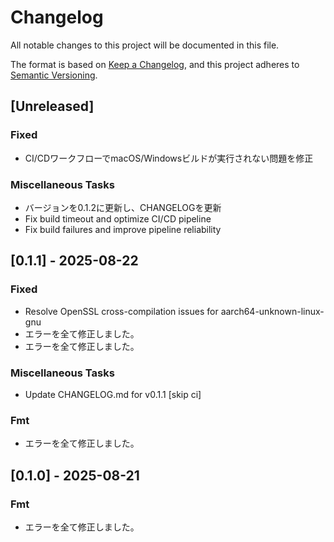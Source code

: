 # Changelog

All notable changes to this project will be documented in this file.

The format is based on [Keep a Changelog](https://keepachangelog.com/en/1.0.0/),
and this project adheres to [Semantic Versioning](https://semver.org/spec/v2.0.0.html).

## [Unreleased]

### Fixed

- CI/CDワークフローでmacOS/Windowsビルドが実行されない問題を修正

### Miscellaneous Tasks

- バージョンを0.1.2に更新し、CHANGELOGを更新
- Fix build timeout and optimize CI/CD pipeline
- Fix build failures and improve pipeline reliability

## [0.1.1] - 2025-08-22

### Fixed

- Resolve OpenSSL cross-compilation issues for aarch64-unknown-linux-gnu
- エラーを全て修正しました。
- エラーを全て修正しました。

### Miscellaneous Tasks

- Update CHANGELOG.md for v0.1.1 [skip ci]

### Fmt

- エラーを全て修正しました。

## [0.1.0] - 2025-08-21

### Fmt

- エラーを全て修正しました。

<!-- generated by git-cliff -->
